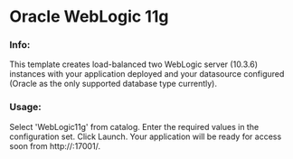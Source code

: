 # Oracle WebLogic 11g

### Info:
  This template creates load-balanced two WebLogic server (10.3.6) instances with your application deployed and your datasource configured (Oracle as the only supported database type currently).

### Usage:
  Select 'WebLogic11g' from catalog.
  Enter the required values in the configuration set. 
  Click Launch.
  Your application will be ready for access soon from http://<loadbalance>:17001/<app>.

